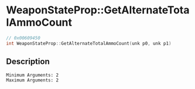 # WeaponStateProp::GetAlternateTotalAmmoCount
```c
// 0x00609450
int WeaponStateProp::GetAlternateTotalAmmoCount(unk p0, unk p1)
```
## Description
```
Minimum Arguments: 2
Maximum Arguments: 2
```
